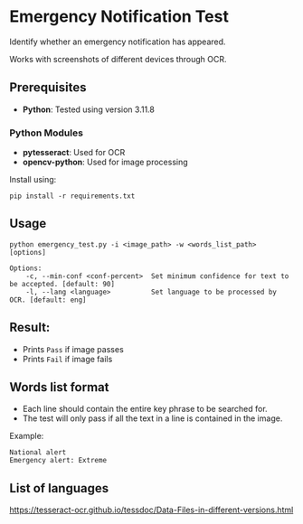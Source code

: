 # Emergency Notification Test

Identify whether an emergency notification has appeared.

Works with screenshots of different devices through OCR.

## Prerequisites

-   **Python**: Tested using version 3.11.8

### Python Modules

-   **pytesseract**: Used for OCR
-   **opencv-python**: Used for image processing

Install using:

```
pip install -r requirements.txt
```

## Usage

```
python emergency_test.py -i <image_path> -w <words_list_path> [options]

Options:
    -c, --min-conf <conf-percent>  Set minimum confidence for text to be accepted. [default: 90]
    -l, --lang <language>          Set language to be processed by OCR. [default: eng]

```

## Result:

-   Prints `Pass` if image passes
-   Prints `Fail` if image fails

## Words list format

-   Each line should contain the entire key phrase to be searched for.
-   The test will only pass if all the text in a line is contained in the image.

Example:

```
National alert
Emergency alert: Extreme
```

## List of languages

https://tesseract-ocr.github.io/tessdoc/Data-Files-in-different-versions.html

